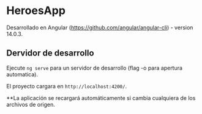 # HeroesApp

Desarrollado en Angular (https://github.com/angular/angular-cli) - version 14.0.3.

## Dervidor de desarrollo

Ejecute `ng serve` para un servidor de desarrollo (flag -o para apertura automatica). 

El proyecto cargara en `http://localhost:4200/`. 

**La aplicación se recargará automáticamente si cambia cualquiera de los archivos de origen.
